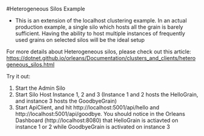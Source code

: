 #Heterogeneous Silos Example
- This is an extension of the localhost clustering example. In an actual production example, a single silo which hosts all the grain is barely sufficient. Having the ability to host multiple instances of frequently used grains on selected silos will be the ideal setup

For more details about Heterogeneous silos, please check out this article:
https://dotnet.github.io/orleans/Documentation/clusters_and_clients/heterogeneous_silos.html

Try it out:
1) Start the Admin Silo
2) Start Silo Host Instance 1, 2 and 3 (Instance 1 and 2 hosts the HelloGrain, and instance 3 hosts the GoodbyeGrain)
3) Start ApiClient, and hit http://localhost:5001/api/hello and http://localhost:5001/api/goodbye. You should notice in the Orleans Dashboard (http://localhost:8080) that HelloGrain is actiavted on instance 1 or 2 while GoodbyeGrain is activated on instance 3
